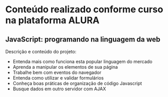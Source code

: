 # Conteúdo realizado conforme curso na plataforma ALURA

## JavaScript: programando na linguagem da web

Descrição e conteúdo do projeto:
- Entenda mais como funciona esta popular linguagem do mercado
- Aprenda a manipular os elementos de sua página
- Trabalhe bem com eventos do navegador
- Entenda como utilizar e validar formulários
- Conheça boas práticas de organização de código Javascript
- Busque dados em outro servidor com AJAX
